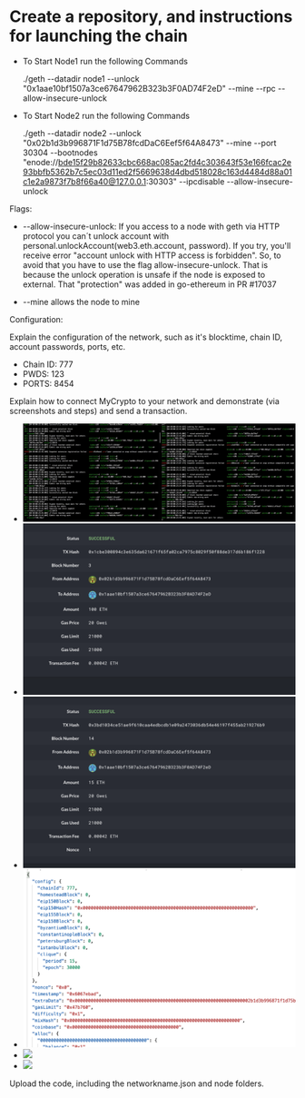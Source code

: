 # Create a repository, and instructions for launching the chain

- To Start Node1 run the following Commands

    ./geth --datadir node1 --unlock "0x1aae10bf1507a3ce67647962B323b3F0AD74F2eD" --mine --rpc --allow-insecure-unlock


- To Start Node2 run the following Commands

    ./geth --datadir node2 --unlock "0x02b1d3b996871F1d75B78fcdDaC6Eef5f64A8473" --mine --port 30304 --bootnodes "enode://bde15f29b82633cbc668ac085ac2fd4c303643f53e166fcac2e93bbfb5362b7c5ec03d11ed2f5669638d4dbd518028c163d4484d88a01c1e2a9873f7b8f66a40@127.0.0.1:30303" --ipcdisable --allow-insecure-unlock

Flags:

- --allow-insecure-unlock:  If you access to a node with geth via HTTP protocol you can´t unlock account with personal.unlockAccount(web3.eth.account, password). If you try, you'll receive error "account unlock with HTTP access is forbidden". So, to avoid that you have to use the flag allow-insecure-unlock.
That is because the unlock operation is unsafe if the node is exposed to external. That "protection" was added in go-ethereum in PR #17037

- --mine allows the node to mine

Configuration:


Explain the configuration of the network, such as it's blocktime, chain ID, account passwords, ports, etc.

- Chain ID: 777
- PWDS:  123
- PORTS:  8454



Explain how to connect MyCrypto to your network and demonstrate (via screenshots and steps) and send a transaction.

- ![](screenshots/untitled.gif)
- ![](screenshots/image1.png)
- ![](screenshots/image2.png)
- ![](screenshots/image3.png)
- ![](screenshots/image4.png)
- ![](screenshots/image5.png)

Upload the code, including the networkname.json and node folders.
